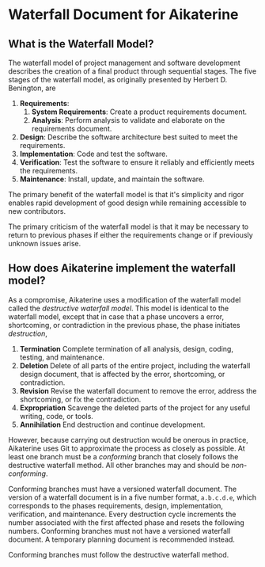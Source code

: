 # Waterfall Document for Aikaterine

## What is the Waterfall Model?

The waterfall model of project management and software development describes the creation of a final product through sequential stages.
The five stages of the waterfall model, as originally presented by Herbert D. Benington, are

1. __Requirements__:
    1. __System Requirements__: Create a product requirements document.
    2. __Analysis__: Perform analysis to validate and elaborate on the requirements document.
2. __Design__: Describe the software architecture best suited to meet the requirements.
3. __Implementation__: Code and test the software.
4. __Verification__: Test the software to ensure it reliably and efficiently meets the requirements.
5. __Maintenance__: Install, update, and maintain the software.

The primary benefit of the waterfall model is that it's simplicity and rigor enables rapid development of good design while remaining accessible to new contributors.

The primary criticism of the waterfall model is that it may be necessary to return to previous phases if either the requirements change or if previously unknown issues arise.

## How does Aikaterine implement the waterfall model?

As a compromise, Aikaterine uses a modification of the waterfall model called the _destructive waterfall model_. This model is identical to the waterfall model, except that in case that a phase uncovers a error, shortcoming, or contradiction in the previous phase, the phase initiates _destruction_,

1. __Termination__ Complete termination of all analysis, design, coding, testing, and maintenance.
2. __Deletion__ Delete of all parts of the entire project, including the waterfall design document, that is affected by the error, shortcoming, or contradiction.
3. __Revision__ Revise the waterfall document to remove the error, address the shortcoming, or fix the contradiction.
4. __Expropriation__ Scavenge the deleted parts of the project for any useful writing, code, or tools. 
5. __Annihilation__ End destruction and continue development.

However, because carrying out destruction would be onerous in practice, Aikaterine uses Git to approximate the process as closely as possible. At least one branch must be a _conforming_ branch that closely follows the destructive waterfall method. All other branches may and should be _non-conforming_.

Conforming branches must have a versioned waterfall document. The version of a waterfall document is in a five number format, `a.b.c.d.e`, which corresponds to the phases requirements, design, implementation, verification, and maintenance. Every destruction cycle increments the number associated with the first affected phase and resets the following numbers. Conforming branches must not have a versioned waterfall document. A temporary planning document is recommended instead.

Conforming branches must follow the destructive waterfall method. 
